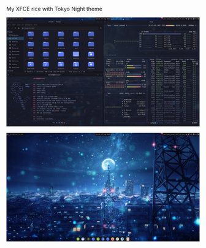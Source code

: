 My XFCE rice with Tokyo Night theme
<p align="center">
        <img src="/screenshots/Screenshot_2025-08-27_12-23-47.png" />
</p>
<p align="center">
        <img src="/screenshots/Screenshot_2025-08-27_12-25-09.png" />
</p>
